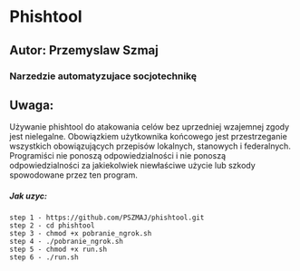 # Phishtool
## Autor: Przemyslaw Szmaj
### Narzedzie automatyzujace socjotechnikę



## Uwaga:
Używanie phishtool do atakowania celów bez uprzedniej wzajemnej zgody jest nielegalne. Obowiązkiem użytkownika końcowego jest przestrzeganie wszystkich obowiązujących przepisów lokalnych, stanowych i federalnych. Programiści nie ponoszą odpowiedzialności i nie ponoszą odpowiedzialności za jakiekolwiek niewłaściwe użycie lub szkody spowodowane przez ten program.





##### Jak uzyc:
```
step 1 - https://github.com/PSZMAJ/phishtool.git
step 2 - cd phishtool
step 3 - chmod +x pobranie_ngrok.sh
step 4 - ./pobranie_ngrok.sh
step 5 - chmod +x run.sh
step 6 - ./run.sh
```
